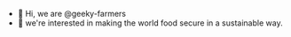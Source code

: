 - 👋 Hi, we are @geeky-farmers
- 👀 we're interested in making the world food secure in a sustainable way.


<!---
geeky-farmers/geeky-farmers is a ✨ special ✨ repository because its `README.md` (this file) appears on your GitHub profile.
You can click the Preview link to take a look at your changes.
--->
